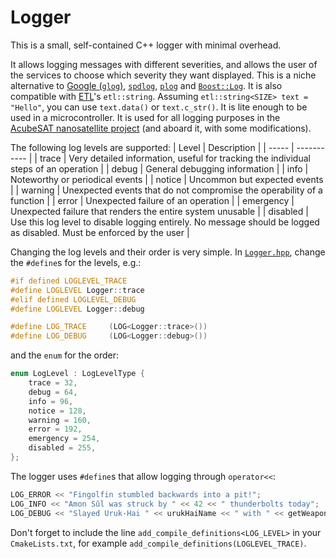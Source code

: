 # Logger

This is a small, self-contained C++ logger with minimal overhead.

It allows logging messages with different severities, and allows the user of the services to choose which severity they want displayed.
This is a niche alternative to [Google (`glog`)](), [`spdlog`](), [`plog`]() and [`Boost::Log`]().
It is also compatible with [ETL]()'s `etl::string`. Assuming `etl::string<SIZE> text = "Hello"`, you can use `text.data()` or `text.c_str()`.
It is lite enough to be used in a microcontroller.
It is used for all logging purposes in the [AcubeSAT nanosatellite project](https://acubesat.spacedot.gr/) (and aboard it, with some modifications).

The following log levels are supported:
| Level | Description |
| ----- | ----------- |
| trace | Very detailed information, useful for tracking the individual steps of an operation |
| debug | General debugging information |
| info | Noteworthy or periodical events |
| notice | Uncommon but expected events |
| warning | Unexpected events that do not compromise the operability of a function |
| error | Unexpected failure of an operation |
| emergency | Unexpected failure that renders the entire system unusable |
| disabled | Use this log level to disable logging entirely. No message should be logged as disabled. Must be enforced by the user |

Changing the log levels and their order is very simple.
In [`Logger.hpp`](), change the `#define`s for the levels, e.g.:
```cpp
#if defined LOGLEVEL_TRACE
#define LOGLEVEL Logger::trace
#elif defined LOGLEVEL_DEBUG
#define LOGLEVEL Logger::debug
```

```cpp
#define LOG_TRACE     (LOG<Logger::trace>())
#define LOG_DEBUG     (LOG<Logger::debug>())
```

and the `enum` for the order:
```cpp
enum LogLevel : LogLevelType {
	trace = 32,
	debug = 64,
	info = 96,
	notice = 128,
	warning = 160,
	error = 192,
	emergency = 254,
	disabled = 255,
};
```

The logger uses `#define`s that allow logging through `operator<<`:
```cpp
LOG_ERROR << "Fingolfin stumbled backwards into a pit!";
LOG_INFO << "Amon Sûl was struck by " << 42 << " thunderbolts today";
LOG_DEBUG << "Slayed Uruk-Hai " << urukHaiName << " with " << getWeapon(adventurerName);
```

Don't forget to include the line `add_compile_definitions<LOG_LEVEL>` in your `CmakeLists.txt`, for example `add_compile_definitions(LOGLEVEL_TRACE)`.
